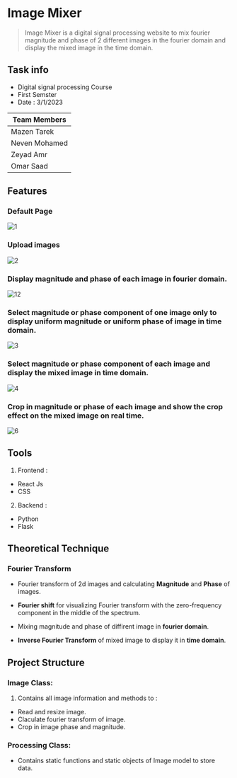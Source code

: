 # Image Mixer 

> Image Mixer is a digital signal processing website to mix fourier magnitude and phase of 2 different images in the fourier domain and display the mixed image in the time domain.

## Task info
- Digital signal processing Course
- First Semster
- Date : 3/1/2023

|Team Members|
|----------|
|Mazen Tarek|
|Neven Mohamed|
|Zeyad Amr| 
|Omar Saad|  

## Features

### Default Page
![1](https://user-images.githubusercontent.com/84602951/210450461-f5081a7f-32e1-4742-907f-330dff954025.png)

### Upload images
![2](https://user-images.githubusercontent.com/84602951/210450484-e8413e68-5799-4219-b893-034f1d2c4011.png)

### Display magnitude and phase of each image in fourier domain.
![12](https://user-images.githubusercontent.com/84602951/210451605-3d0874b1-0994-4628-9a42-0e0ad7033dc5.png)

### Select magnitude or phase component of one image only to display  uniform magnitude or uniform phase of image in time domain.
![3](https://user-images.githubusercontent.com/84602951/210451764-efcefe52-bc2c-46d9-9607-cc3be85f4c23.png)

### Select magnitude or phase component of each image and display the mixed image in time domain.
![4](https://user-images.githubusercontent.com/84602951/210451810-ffdfbabc-09c1-4a25-b5cb-ddaf572652ad.png)

### Crop in magnitude or phase of each image and show the crop effect on the mixed image on real time.
![6](https://user-images.githubusercontent.com/84602951/210451835-b9d7a34a-8c5c-4faf-8c97-ca0ddf7fbede.png)


## Tools

1. Frontend :
* React Js 
* CSS 

2. Backend :
* Python
* Flask

## Theoretical Technique
### Fourier Transform 
- Fourier transform of 2d images and calculating **Magnitude** and **Phase** of images.

- **Fourier shift** for visualizing Fourier transform with the zero-frequency component in the middle of the spectrum.

- Mixing magnitude and phase of diffirent image in **fourier domain**.

- **Inverse Fourier Transform** of mixed image to display it in **time domain**.


## Project Structure
### Image Class:
1. Contains all image information and methods to :
- Read and resize image.
- Claculate fourier transform of image.
- Crop in image phase and magnitude.

### Processing Class:
- Contains static functions and static objects of Image model to store data.
